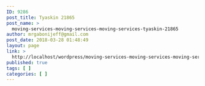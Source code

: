 ```yaml
---
ID: 9286
post_title: Tyaskin 21865
post_name: >
  moving-services-moving-services-moving-services-tyaskin-21865
author: mrgabonijeff@gmail.com
post_date: 2018-03-28 01:48:49
layout: page
link: >
  http://localhost/wordpress/moving-services-moving-services-moving-services-tyaskin-21865/
published: true
tags: [ ]
categories: [ ]
---
```

